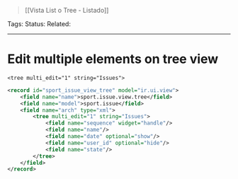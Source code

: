 > [[Vista List o Tree - Listado]]

Tags: 
Status: 
Related: 

___

# Edit multiple elements on tree view

`<tree multi_edit="1" string="Issues">`

```xml
<record id="sport_issue_view_tree" model="ir.ui.view">
	<field name="name">sport.issue.view.tree</field>
	<field name="model">sport.issue</field>
	<field name="arch" type="xml">
		<tree multi_edit="1" string="Issues">
			<field name="sequence" widget="handle"/>
			<field name="name"/>
			<field name="date" optional="show"/>
			<field name="user_id" optional="hide"/>
			<field name="state"/>
		</tree>
	</field>
</record>
```